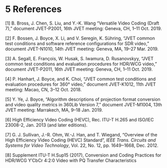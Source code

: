 # 5    References

[1]  B. Bross, J. Chen, S. Liu, and Y.-K. Wang “Versatile Video Coding (Draft 7),” document JVET-P2001, 16th JVET meeting: Geneva, CH, 1–11 Oct. 2019.

[2]  F. Bossen, J. Boyce, X. Li, and V. Seregin, K. Sühring, “JVET common test conditions and software reference configurations for SDR video,” document JVET-N1010, 14th JVET meeting: Geneva, MA, 19–27 Mar. 2019.

[3]  A. Segall, E. François, W. Husak, S. Iwamura, D. Rusanovskyy, “JVET common test conditions and evaluation procedures for HDR/WCG video,” document JVET-P2011, 16th JVET meeting: Geneva, CH, 1–11 Oct. 2019.

[4]  P. Hanhart, J. Boyce, and K. Choi, “JVET common test conditions and evaluation procedures for 360° video,” document JVET-K1012, 11th JVET meeting: Macao, CN, 3–12 Oct. 2018.

[5]  Y. Ye, J. Boyce, “Algorithm descriptions of projection format conversion and video quality metrics in 360Lib Version 7,” document JVET-M1004, 13th JVET meeting: Marrakech, MA, 9–18 Jan. 2019.

[6]  High Efficiency Video Coding (HEVC), Rec. ITU-T H.265 and ISO/IEC 23008-2, Jan. 2013 (and later editions).

[7]  G. J. Sullivan, J.-R. Ohm, W.-J. Han, and T. Wiegand, “Overview of the High Efficiency Video Coding (HEVC) Standard”, *IEEE Trans. Circuits and Systems for Video Technology*, Vol. 22, No. 12, pp. 1649‒1668, Dec. 2012.

[8]  Supplement ITU-T H.Sup15 (2017), Conversion and Coding Practices for HDR/WCG Y′CbCr 4:2:0 Video with PQ Transfer Characteristics